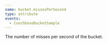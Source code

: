 ```yaml
---
name: bucket.missesPerSecond
type: attribute
events:
  - CouchbaseBucketSample
---
```


The number of misses per second of the bucket.